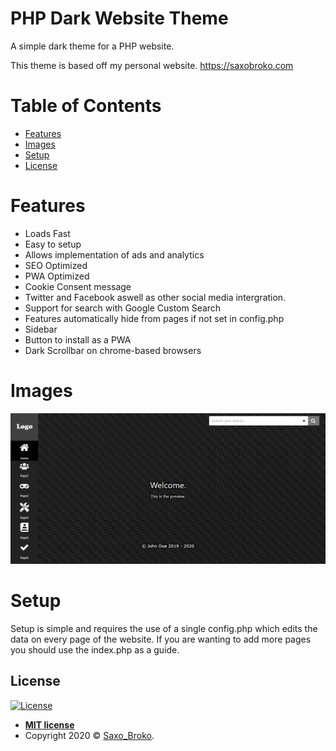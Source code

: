 # PHP Dark Website Theme
A simple dark theme for a PHP website.

This theme is based off my personal website. https://saxobroko.com

# Table of Contents
- [Features](#Features)
- [Images](#Images)
- [Setup](#Setup)
- [License](#license)

# Features
- Loads Fast
- Easy to setup
- Allows implementation of ads and analytics
- SEO Optimized
- PWA Optimized
- Cookie Consent message
- Twitter and Facebook aswell as other social media intergration.
- Support for search with Google Custom Search
- Features automatically hide from pages if not set in config.php
- Sidebar
- Button to install as a PWA
- Dark Scrollbar on chrome-based browsers

# Images
![Screenshot](images/preview.png)

# Setup
Setup is simple and requires the use of a single config.php which edits the data on every page of the website. If you are wanting to add more pages you should use the index.php as a guide.

## License

[![License](http://img.shields.io/:license-mit-blue.svg?style=flat-square)](http://badges.mit-license.org)

- **[MIT license](http://opensource.org/licenses/mit-license.php)**
- Copyright 2020 © <a href="https://saxobroko.com" target="_blank">Saxo_Broko</a>.
